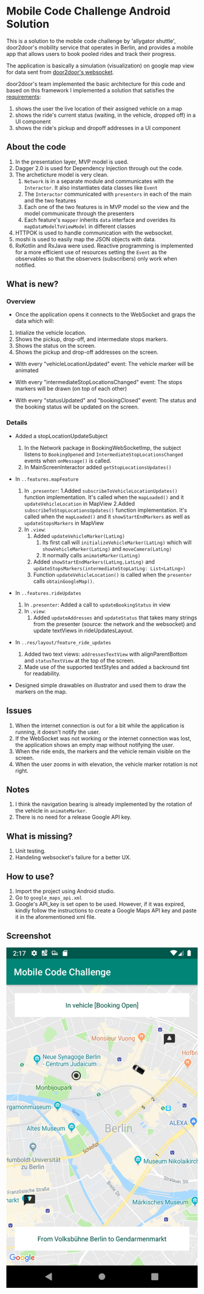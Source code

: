 # Mobile Code Challenge Android Solution

This is a solution to the mobile code challenge by 'allygator shuttle', door2door's mobility service that operates in Berlin, and provides a mobile app that allows users to book pooled rides and track their progress.

The application is basically a simulation (visualization) on google map view for data sent from [door2door's websocket](https://d2d-frontend-code-challenge.herokuapp.com/docs).

door2door's team implemented the basic architecture for this code and based on this framework I implemented a solution that satisfies 
the [requirements](https://github.com/door2door-io/d2d-code-challenges/tree/master/mobile):
 
1. shows the user the live location of their assigned vehicle on a map
2. shows the ride's current status (waiting, in the vehicle, dropped off) in a UI component
3. shows the ride's pickup and dropoff addresses in a UI component

## About the code
1. In the presentation layer, MVP model is used. 
2. Dagger 2.0 is used for Dependency Injection through out the code. 
3. The archeticture model is very clean. 
	1. `Network` is in a separate module and communicates with the `Interactor`. It also instantiates data classes like `Event`
	2. The `Interactor` communicated with `presenters` in each of the main and the two features
	3. Each one of the two features is in MVP model so the view and the model communicate through the presenters
	4. Each feature's `mapper` inherits `data` interface and overides its `mapDataModelToViewModel` in different classes
4. HTTPOK is used to handle communication with the websocket.
5. moshi is used to easily map the JSON objects with data.
6. RxKotlin and RxJava were used. Reactive programming is implemented for a more efficient use of resources setting the `Event` as the observables so that the observers (subscribers) only work when notified. 

## What is new? 
### Overview
* Once the application opens it connects to the WebSocket and graps the data which will:
1. Intialize the vehicle location.
2. Shows the pickup, drop-off, and intermediate stops markers.
3. Shows the status on the screen.
4. Shows the pickup and drop-off addresses on the screen.

* With every "vehicleLocationUpdated" event:
The vehicle marker will be animated

* With every "intermediateStopLocationsChanged" event:
The stops markers will be drawn (on top of each other)

* With every "statusUpdated" and "bookingClosed" event:
The status and the booking status will be updated on the screen.

### Details
* Added a stopLocationUpdateSubject 
	1. In the Network package in BookingWebSocketImp, the subject listens to `BookingOpened` and `IntermediateStopLocationsChanged` events when `onMessage()` is called.
	2. In MainScreenInteractor added `getStopLocationsUpdates()`

* In `..features.mapFeature`
	1. In `.presenter`: 
		1.Added `subscribeToVehicleLocationUpdates()` function implementation. It's called when the `mapLoaded()` and it `updateVehicleLocation` in MapView 
		2.Added `subscribeToStopLocationsUpdates()` function implementation. It's called when the `mapLoaded()` and it `showStartEndMarkers` as well as `updateStopsMarkers` in MapView
	2. In `.view`: 
		1. Added `updateVehicleMarker(LatLng)` 
			1. Its first call will `initializeVehicleMarker(LatLng)` which will `showVehicleMarker(LatLng)` and `moveCamera(LatLng)` 
			2. It normally calls `animateMarker(LatLng)`
		2. Added `showStartEndMarkers(LatLng,LatLng)` and `updateStopsMarkers(intermediateStopLatLng: List<LatLng>)`
		3. Function `updateVehicleLocation()` is called when the `presenter` calls `obtainGoogleMap()`.

* In `..features.rideUpdates`
	1. In `.presenter`: 
		Added a call to `updateBookingStatus` in view
	2. In `.view`: 
		1. Added `updateAddresses` and `updateStatus` that takes many strings from the presenter (source: the network and the websocket) and update textViews in rideUpdatesLayout.

* In `..res/layout/feature_ride_updates`
	1. Added two text views: `addressesTextView` with alignParentBottom and `statusTextView` at the top of the screen.
	2. Made use of the supported textStyles and added a backround tint for readability.

* Designed simple drawables on illustrator and used them to draw the markers on the map.

## Issues
1. When the internet connection is out for a bit while the application is running, it doesn't notify the user.
2. If the WebSocket was not working or the internet connection was lost, the application shows an empty map without notifying the user.
3. When the ride ends, the markers and the vehicle remain visible on the screen.
4. When the user zooms in with elevation, the vehicle marker rotation is not right.

## Notes
1. I think the navigation bearing is already implemented by the rotation of the vehicle in `animateMarker`.
2. There is no need for a release Google API key.

## What is missing?
1. Unit testing.
2. Handeling websocket's failure for a better UX.

## How to use?
1. Import the project using Android studio. 
2. Go to `google_maps_api.xml` 
3. Google's API_key is set open to be used. However, if it was expired, kindly follow the instructions to create a Google Maps API key and paste it in the aforementioned xml file.

## Screenshot
![](https://raw.githubusercontent.com/MichaelKMalak/mobile-code-challenge-solution-android/extras/img/Screenshot_2.png)
